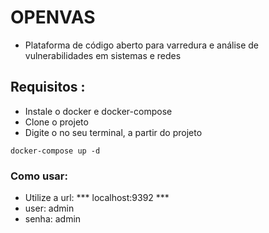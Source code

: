 # OPENVAS

- Plataforma de código aberto para varredura e análise de vulnerabilidades em sistemas e redes

## Requisitos :

- Instale o docker e docker-compose
- Clone o projeto
- Digite o no seu terminal, a partir do projeto  
```
docker-compose up -d 
```
### Como usar:

- Utilize a url: *** localhost:9392 ***
- user: admin
- senha: admin